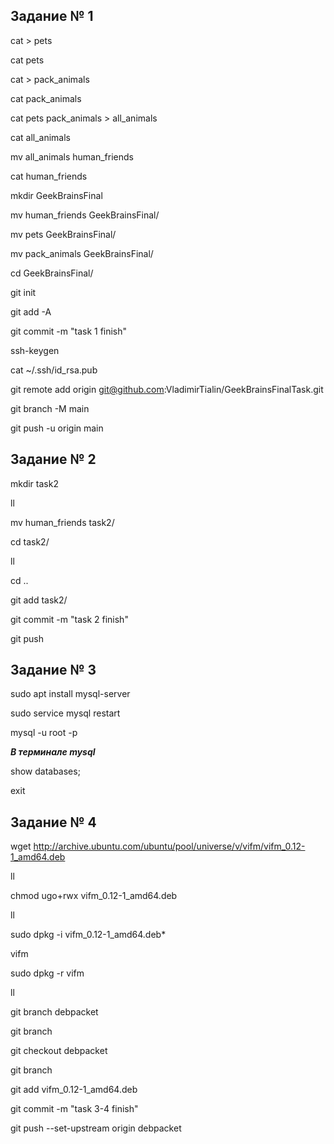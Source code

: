 ## Задание № 1

cat > pets

cat pets

cat > pack_animals

cat pack_animals

cat pets pack_animals > all_animals

cat all_animals

mv all_animals human_friends

cat human_friends

mkdir GeekBrainsFinal

mv human_friends GeekBrainsFinal/

mv pets GeekBrainsFinal/

mv pack_animals GeekBrainsFinal/

cd GeekBrainsFinal/

git init

git add -A

git commit -m "task 1 finish"

ssh-keygen

cat ~/.ssh/id_rsa.pub

git remote add origin git@github.com:VladimirTialin/GeekBrainsFinalTask.git

git branch -M main

git push -u origin main


## Задание № 2

mkdir task2

ll

mv human_friends task2/

cd task2/

ll

cd ..

git add task2/

git commit -m "task 2 finish"

git push

## Задание № 3

sudo apt install mysql-server

sudo service mysql restart

mysql -u root -p

***В терминале mysql***

show databases;

exit

## Задание № 4

wget http://archive.ubuntu.com/ubuntu/pool/universe/v/vifm/vifm_0.12-1_amd64.deb

ll

chmod ugo+rwx vifm_0.12-1_amd64.deb

ll

sudo dpkg -i vifm_0.12-1_amd64.deb*

vifm

sudo dpkg -r vifm

ll

git branch debpacket

git branch

git checkout debpacket

git branch

git add vifm_0.12-1_amd64.deb

git commit -m "task 3-4 finish"

git push --set-upstream origin debpacket
